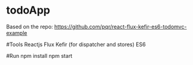 # todoApp

Based on the repo: https://github.com/pqr/react-flux-kefir-es6-todomvc-example

#Tools
Reactjs
Flux
Kefir (for dispatcher and stores)
ES6

#Run
npm install
npm start
